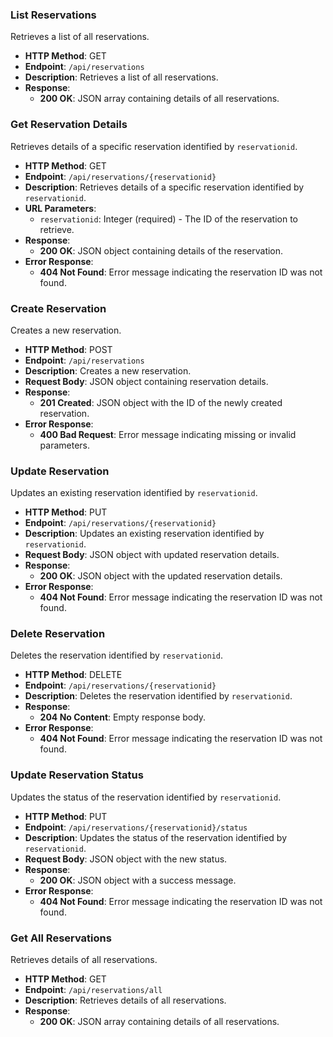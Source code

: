 
### List Reservations
Retrieves a list of all reservations.

- **HTTP Method**: GET
- **Endpoint**: `/api/reservations`
- **Description**: Retrieves a list of all reservations.
- **Response**: 
  - **200 OK**: JSON array containing details of all reservations.

### Get Reservation Details
Retrieves details of a specific reservation identified by `reservationid`.

- **HTTP Method**: GET
- **Endpoint**: `/api/reservations/{reservationid}`
- **Description**: Retrieves details of a specific reservation identified by `reservationid`.
- **URL Parameters**:
  - `reservationid`: Integer (required) - The ID of the reservation to retrieve.
- **Response**:
  - **200 OK**: JSON object containing details of the reservation.
- **Error Response**:
  - **404 Not Found**: Error message indicating the reservation ID was not found.

### Create Reservation
Creates a new reservation.

- **HTTP Method**: POST
- **Endpoint**: `/api/reservations`
- **Description**: Creates a new reservation.
- **Request Body**: JSON object containing reservation details.
- **Response**:
  - **201 Created**: JSON object with the ID of the newly created reservation.
- **Error Response**:
  - **400 Bad Request**: Error message indicating missing or invalid parameters.

### Update Reservation
Updates an existing reservation identified by `reservationid`.

- **HTTP Method**: PUT
- **Endpoint**: `/api/reservations/{reservationid}`
- **Description**: Updates an existing reservation identified by `reservationid`.
- **Request Body**: JSON object with updated reservation details.
- **Response**:
  - **200 OK**: JSON object with the updated reservation details.
- **Error Response**:
  - **404 Not Found**: Error message indicating the reservation ID was not found.

### Delete Reservation
Deletes the reservation identified by `reservationid`.

- **HTTP Method**: DELETE
- **Endpoint**: `/api/reservations/{reservationid}`
- **Description**: Deletes the reservation identified by `reservationid`.
- **Response**:
  - **204 No Content**: Empty response body.
- **Error Response**:
  - **404 Not Found**: Error message indicating the reservation ID was not found.

### Update Reservation Status
Updates the status of the reservation identified by `reservationid`.

- **HTTP Method**: PUT
- **Endpoint**: `/api/reservations/{reservationid}/status`
- **Description**: Updates the status of the reservation identified by `reservationid`.
- **Request Body**: JSON object with the new status.
- **Response**:
  - **200 OK**: JSON object with a success message.
- **Error Response**:
  - **404 Not Found**: Error message indicating the reservation ID was not found.

### Get All Reservations
Retrieves details of all reservations.

- **HTTP Method**: GET
- **Endpoint**: `/api/reservations/all`
- **Description**: Retrieves details of all reservations.
- **Response**:
  - **200 OK**: JSON array containing details of all reservations.